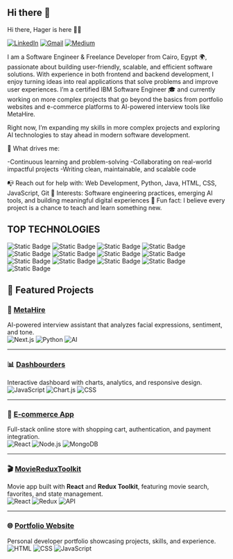 ## Hi there 👋

Hi there, Hager is here 👋🏼

[![LinkedIn](https://img.shields.io/badge/LinkedIn-Profile-blue?logo=linkedin&logoColor=white)](https://www.linkedin.com/in/hager-seyam/)
[![Gmail](https://img.shields.io/badge/Gmail-hagerm.seyaam2000%40gmail.com-red?logo=gmail&logoColor=white)](mailto:hagerm.seyaam2000@gmail.com)
[![Medium](https://img.shields.io/badge/Medium-Blog-black?logo=medium)](https://medium.com/@hagerm.seyaam2000)


I am a Software Engineer & Freelance Developer from Cairo, Egypt 🌍, passionate about building user-friendly, scalable, and efficient software solutions. With experience in both frontend and backend development, I enjoy turning ideas into real applications that solve problems and improve user experiences.
I’m a certified IBM Software Engineer 🎓 and currently working on more complex projects that go beyond the basics from portfolio websites and e-commerce platforms to AI-powered interview tools like MetaHire.

Right now, I’m expanding my skills in more complex projects and exploring AI technologies to stay ahead in modern software development.

🚀 What drives me:

-Continuous learning and problem-solving
-Collaborating on real-world impactful projects
-Writing clean, maintainable, and scalable code

📭 Reach out for help with: Web Development, Python, Java, HTML, CSS, JavaScript, Git
💬 Interests: Software engineering practices, emerging AI tools, and building meaningful digital experiences
👾 Fun fact: I believe every project is a chance to teach and learn something new.

## TOP TECHNOLOGIES 

![Static Badge](https://img.shields.io/badge/Reactjs-black?style=for-the-badge&logo=React) ![Static Badge](https://img.shields.io/badge/Nodejs-black?style=for-the-badge&logo=nodedotjs)
![Static Badge](https://img.shields.io/badge/git-black?style=for-the-badge&logo=git)
![Static Badge](https://img.shields.io/badge/github-black?style=for-the-badge&logo=github)
![Static Badge](https://img.shields.io/badge/Javascript-black?style=for-the-badge&logo=javascript)
![Static Badge](https://img.shields.io/badge/Typsecript-black?style=for-the-badge&logo=typescript)
![Static Badge](https://img.shields.io/badge/vue-black?style=for-the-badge&logo=vuedotjs&logoColor=green)
![Static Badge](https://img.shields.io/badge/next--js-black?style=for-the-badge&logo=nextdotjs&logoColor=green)
![Static Badge](https://img.shields.io/badge/python-red?style=for-the-badge&logo=python)
![Static Badge](https://img.shields.io/badge/flask-black?style=for-the-badge&logo=flask)
![Static Badge](https://img.shields.io/badge/Mongo--db-black?style=for-the-badge&logo=mongodb)
![Static Badge](https://img.shields.io/badge/Tailwind-black?style=for-the-badge&logo=tailwindcss)
![Static Badge](https://img.shields.io/badge/MYSQL-black?style=for-the-badge&logo=mysql)

## 🚀 Featured Projects

### 🤖 [MetaHire](https://github.com/Hagerseyam/metahire-next--main)
AI-powered interview assistant that analyzes facial expressions, sentiment, and tone.  
![Next.js](https://img.shields.io/badge/Frontend-Next.js-black) 
![Python](https://img.shields.io/badge/Backend-Python-blue) 
![AI](https://img.shields.io/badge/AI-DeepFace/Roboflow-green) 

---


### 📊 [Dashbourders](https://github.com/Hagerseyam/Dashbourders)
Interactive dashboard with charts, analytics, and responsive design.  
![JavaScript](https://img.shields.io/badge/Code-JavaScript-yellow) 
![Chart.js](https://img.shields.io/badge/Charts-Chart.js-red) 
![CSS](https://img.shields.io/badge/Style-CSS-blue)

---

### 🛒 [E-commerce App](https://github.com/Hagerseyam/ecommerce-app)
Full-stack online store with shopping cart, authentication, and payment integration.  
![React](https://img.shields.io/badge/Frontend-React-blue) 
![Node.js](https://img.shields.io/badge/Backend-Node.js-green) 
![MongoDB](https://img.shields.io/badge/Database-MongoDB-brightgreen) 



---


### 🎬 [MovieReduxToolkit](https://github.com/Hagerseyam/MovieReduxToolkit)
Movie app built with **React** and **Redux Toolkit**, featuring movie search, favorites, and state management.  
![React](https://img.shields.io/badge/Frontend-React-blue) 
![Redux](https://img.shields.io/badge/State-Redux_Toolkit-purple) 
![API](https://img.shields.io/badge/Data-MovieDB_API-orange)


---


### 🌐 [Portfolio Website](https://github.com/Hagerseyam/my-portofolio-vercel)
Personal developer portfolio showcasing projects, skills, and experience.  
![HTML](https://img.shields.io/badge/Code-HTML5-orange) 
![CSS](https://img.shields.io/badge/Style-CSS3-blue) 
![JavaScript](https://img.shields.io/badge/Logic-JavaScript-yellow)

